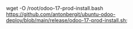 wget -O /root/odoo-17-prod-install.bash https://github.com/antonbergit/ubuntu-odoo-deploy/blob/main/release/odoo-17-prod-install.sh;
